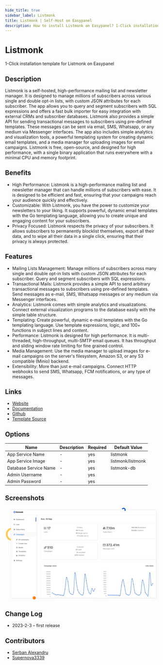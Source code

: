 ```yaml
---
hide_title: true
sidebar_label: Listmonk
title: Listmonk | Self-Host on Easypanel
description: How to install Listmonk on Easypanel? 1-Click installation template for Listmonk on Easypanel
---
```


<!-- generated -->

# Listmonk

1-Click installation template for Listmonk on Easypanel

## Description

Listmonk is a self-hosted, high-performance mailing list and newsletter manager. It is designed to manage millions of subscribers across various single and double opt-in lists, with custom JSON attributes for each subscriber. The app allows you to query and segment subscribers with SQL expressions and offers a fast bulk importer for easy integration with external CRMs and subscriber databases. Listmonk also provides a simple API for sending transactional messages to subscribers using pre-defined templates. These messages can be sent via email, SMS, Whatsapp, or any medium via Messenger interfaces. The app also includes simple analytics and visualization tools, a powerful templating system for creating dynamic email templates, and a media manager for uploading images for email campaigns. Listmonk is free, open-source, and designed for high performance, with a single binary application that runs everywhere with a minimal CPU and memory footprint.

## Benefits

- High Performance: Listmonk is a high-performance mailing list and newsletter manager that can handle millions of subscribers with ease. It is designed to be efficient and fast, ensuring that your campaigns reach your audience quickly and effectively.
- Customizable: With Listmonk, you have the power to customize your newsletters to your liking. It supports powerful, dynamic email templates with the Go templating language, allowing you to create unique and engaging content for your subscribers.
- Privacy Focused: Listmonk respects the privacy of your subscribers. It allows subscribers to permanently blocklist themselves, export all their data, and to wipe all their data in a single click, ensuring that their privacy is always protected.

## Features

- Mailing Lists Management: Manage millions of subscribers across many single and double opt-in lists with custom JSON attributes for each subscriber. Query and segment subscribers with SQL expressions.
- Transactional Mails: Listmonk provides a simple API to send arbitrary transactional messages to subscribers using pre-defined templates. Send messages as e-mail, SMS, Whatsapp messages or any medium via Messenger interfaces.
- Analytics: Listmonk comes with simple analytics and visualizations. Connect external visualization programs to the database easily with the simple table structure.
- Templating: Create powerful, dynamic e-mail templates with the Go templating language. Use template expressions, logic, and 100+ functions in subject lines and content.
- Performance: Listmonk is designed for high performance. It is multi-threaded, high-throughput, multi-SMTP email queues. It has throughput and sliding window rate limiting for fine grained control.
- Media Management: Use the media manager to upload images for e-mail campaigns on the server's filesystem, Amazon S3, or any S3 compatible (Minio) backend.
- Extensibility: More than just e-mail campaigns. Connect HTTP webhooks to send SMS, Whatsapp, FCM notifications, or any type of messages.

## Links

- [Website](https://listmonk.app/)
- [Documentation](https://listmonk.app/docs/)
- [Github](https://github.com/knadh/listmonk)
- [Template Source](https://github.com/easypanel-io/templates/tree/main/templates/listmonk)

## Options

Name | Description | Required | Default Value
-|-|-|-
App Service Name | - | yes | listmonk
App Service Image | - | yes | listmonk/listmonk
Database Service Name | - | yes | listmonk-db
Admin Username | - | yes | 
Admin Password | - | yes | 

## Screenshots

![Listmonk Screenshot](./assets/screenshot.png)

## Change Log

- 2023-2-3 – first release

## Contributors

- [Serban Alexandru](https://github.com/serban-alexandru)
- [Supernova3339](https://github.com/supernova3339)
